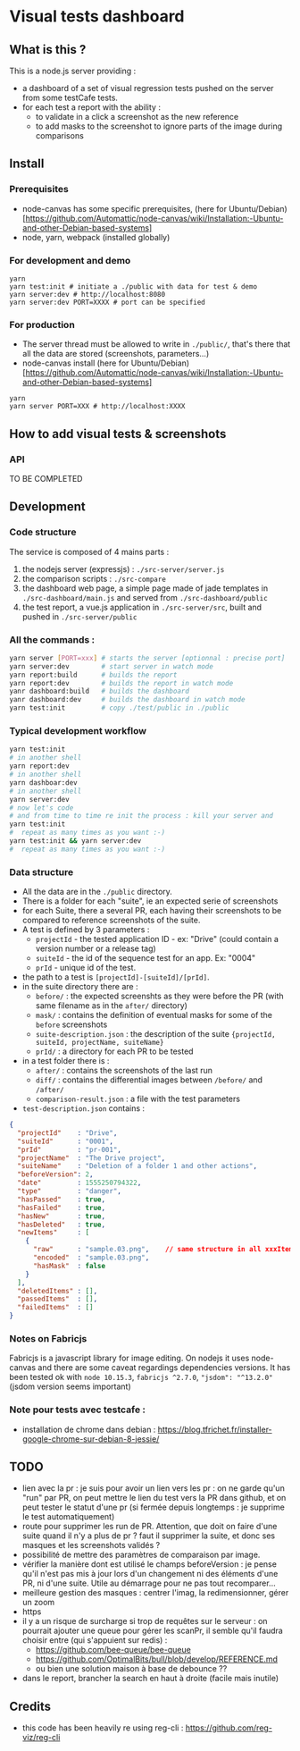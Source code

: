 # Visual tests dashboard

## What is this ?
This is a node.js server providing :
- a dashboard of a set of visual regression tests pushed on the server from some testCafe tests.
- for each test a  report with the ability :
  - to validate in a click a screenshot as the new reference
  - to add masks to the screenshot to ignore parts of the image during comparisons

## Install

### Prerequisites
* node-canvas has some specific prerequisites, (here for Ubuntu/Debian)[https://github.com/Automattic/node-canvas/wiki/Installation:-Ubuntu-and-other-Debian-based-systems]
* node, yarn, webpack (installed globally)

###  For development and demo
```shell
yarn
yarn test:init # initiate a ./public with data for test & demo
yarn server:dev # http://localhost:8080
yarn server:dev PORT=XXXX # port can be specified
```
### For production
* The server thread must be allowed to write in `./public/`, that's there that all the data are stored (screenshots, parameters...)
* node-canvas install (here for Ubuntu/Debian)[https://github.com/Automattic/node-canvas/wiki/Installation:-Ubuntu-and-other-Debian-based-systems]
```shell
yarn
yarn server PORT=XXX # http://localhost:XXXX
```


## How to add visual tests & screenshots

### API
TO BE COMPLETED


## Development

### Code structure
The service is composed of 4 mains parts :
1. the nodejs server (expressjs) : `./src-server/server.js`
2. the comparison scripts : `./src-compare`
3. the dashboard web page, a simple page made of jade templates in `./src-dashboard/main.js` and served from `./src-dashboard/public`
4. the test report, a vue.js application in `./src-server/src`, built and pushed in `./src-server/public`


### All the commands :
```bash
yarn server [PORT=xxx] # starts the server [optionnal : precise port]
yarn server:dev        # start server in watch mode
yarn report:build      # builds the report
yarn report:dev        # builds the report in watch mode
yanr dashboard:build   # builds the dashboard
yanr dashboard:dev     # builds the dashboard in watch mode
yarn test:init         # copy ./test/public in ./public
```

### Typical development workflow
```bash
yarn test:init
# in another shell
yarn report:dev
# in another shell
yarn dashboar:dev
# in another shell
yarn server:dev
# now let's code
# and from time to time re init the process : kill your server and
yarn test:init
#  repeat as many times as you want :-)
yarn test:init && yarn server:dev
#  repeat as many times as you want :-)
```

### Data structure
- All the data are in the `./public` directory.
- There is a folder for each "suite", ie an expected serie of screenshots
- for each Suite, there a several PR, each having their screenshots to be compared to reference screenshots of the suite.
- A test is defined by 3 parameters :
  - `projectId` - the tested application ID - ex: "Drive" (could contain a version number or a release tag)
  - `suiteId` - the id of the sequence test for an app. Ex: "0004"
  - `prId` - unique id of the test.
- the path to a test is `[projectId]-[suiteId]/[prId]`.
- in the suite directory there are :
  - `before/` : the expected screenshts as they were before the PR (with same filename as in the `after/` directory)
  - `mask/` : contains the definition of eventual masks for some of the `before` screenshots
  - `suite-description.json` : the description of the suite `{projectId, suiteId, projectName, suiteName}`
  - `prId/` : a directory for each PR to be tested
- in a test folder there is :
  - `after/` : contains the screenshots of the last run
  - `diff/` : contains the differential images between `/before/` and `/after/`
  - `comparison-result.json` : a file with the test parameters
- `test-description.json` contains :
```JSON
{
  "projectId"    : "Drive",
  "suiteId"      : "0001",
  "prId"         : "pr-001",
  "projectName"  : "The Drive project",
  "suiteName"    : "Deletion of a folder 1 and other actions",
  "beforeVersion": 2,
  "date"         : 1555250794322,
  "type"         : "danger",
  "hasPassed"    : true,
  "hasFailed"    : true,
  "hasNew"       : true,
  "hasDeleted"   : true,
  "newItems"     : [
    {
      "raw"      : "sample.03.png",    // same structure in all xxxItems arrays
      "encoded"  : "sample.03.png",
      "hasMask"  : false
    }
  ],
  "deletedItems" : [],
  "passedItems"  : [],
  "failedItems"  : []
}
```

### Notes on Fabricjs
Fabricjs is a javascript library for image editing. On nodejs it uses node-canvas and there are some caveat regardings dependencies versions. It has been tested ok with `node 10.15.3`, `fabricjs ^2.7.0`, `"jsdom": "^13.2.0"` (jsdom version seems important)

### Note pour tests avec testcafe :
- installation de chrome dans debian : https://blog.tfrichet.fr/installer-google-chrome-sur-debian-8-jessie/


## TODO
* lien avec la pr : je suis pour avoir un lien vers les pr : on ne garde qu'un "run" par PR, on peut mettre le lien du test vers la PR dans github, et on peut tester le statut d'une pr (si fermée depuis longtemps : je supprime le test automatiquement)
* route pour supprimer les run de PR. Attention, que doit on faire d'une suite quand il n'y a plus de pr ? faut il supprimer la suite, et donc ses masques et les screenshots validés ?
* possibilité de mettre des paramètres de comparaison par image.
* vérifier la manière dont est utilisé le champs beforeVersion : je pense qu'il n'est pas mis à jour lors d'un changement ni des éléments d'une PR, ni d'une suite. Utile au démarrage pour ne pas tout recomparer...
* meilleure gestion des masques : centrer l'imag, la redimensionner, gérer un zoom
* https
* il y a un risque de surcharge si trop de requêtes sur le serveur : on pourrait ajouter une queue pour gérer les scanPr, il semble qu'il faudra choisir entre (qui s'appuient sur redis) :
  - https://github.com/bee-queue/bee-queue
  - https://github.com/OptimalBits/bull/blob/develop/REFERENCE.md
  - ou bien une solution maison à base de debounce ??
* dans le report, brancher la search en haut à droite (facile mais inutile)


## Credits
* this code has been heavily re using reg-cli : https://github.com/reg-viz/reg-cli
